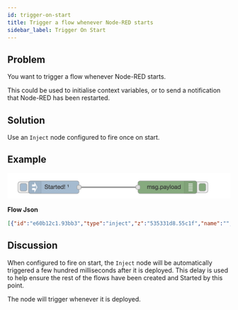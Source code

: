 ```yaml
---
id: trigger-on-start
title: Trigger a flow whenever Node-RED starts
sidebar_label: Trigger On Start
---
```


## Problem

You want to trigger a flow whenever Node-RED starts.

This could be used to initialise context variables, or to send a notification
that Node-RED has been restarted.

## Solution

Use an <code class="node">Inject</code> node configured to fire once on start.

## Example

![](../assets/flowControl/trigger-on-start.png)

<b>Flow Json</b>
~~~json
[{"id":"e60b12c1.93bb3","type":"inject","z":"535331d8.55c1f","name":"","topic":"","payload":"Started!","payloadType":"str","repeat":"","crontab":"","once":true,"x":140,"y":540,"wires":[["9b1d7727.56d0f8"]]},{"id":"9b1d7727.56d0f8","type":"debug","z":"535331d8.55c1f","name":"","active":true,"console":"false","complete":"false","x":410,"y":540,"wires":[]}]
~~~

## Discussion

When configured to fire on start, the <code class="node">Inject</code> node will
be automatically triggered a few hundred milliseconds after it is deployed. This
delay is used to help ensure the rest of the flows have been created and Started
by this point.

The node will trigger whenever it is deployed.
